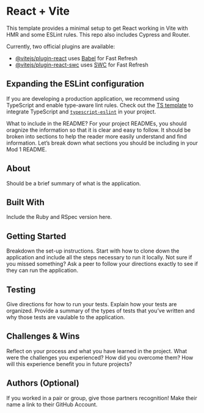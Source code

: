 # React + Vite

This template provides a minimal setup to get React working in Vite with HMR and some ESLint rules. This repo also includes Cypress and Router.

Currently, two official plugins are available:

- [@vitejs/plugin-react](https://github.com/vitejs/vite-plugin-react/blob/main/packages/plugin-react/README.md) uses [Babel](https://babeljs.io/) for Fast Refresh
- [@vitejs/plugin-react-swc](https://github.com/vitejs/vite-plugin-react-swc) uses [SWC](https://swc.rs/) for Fast Refresh

## Expanding the ESLint configuration

If you are developing a production application, we recommend using TypeScript and enable type-aware lint rules. Check out the [TS template](https://github.com/vitejs/vite/tree/main/packages/create-vite/template-react-ts) to integrate TypeScript and [`typescript-eslint`](https://typescript-eslint.io) in your project.


What to include in the README?
For your project READMEs, you should oragnize the information so that it is clear and easy to follow. It should be broken into sections to help the reader more easily understand and find information. Let’s break down what sections you should be including in your Mod 1 README.

## About
Should be a brief summary of what is the application.
## Built With
Include the Ruby and RSpec version here.
## Getting Started
Breakdown the set-up instructions. Start with how to clone down the application and include all the steps necessary to run it locally.
Not sure if you missed something? Ask a peer to follow your directions exactly to see if they can run the application.
## Testing
Give directions for how to run your tests.
Explain how your tests are organized.
Provide a summary of the types of tests that you’ve written and why those tests are vaulable to the application.
## Challenges & Wins
Reflect on your process and what you have learned in the project.
What were the challenges you experienced?
How did you overcome them?
How will this experience benefit you in future projects?
## Authors (Optional)
If you worked in a pair or group, give those partners recognition!
Make their name a link to their GitHub Account.
